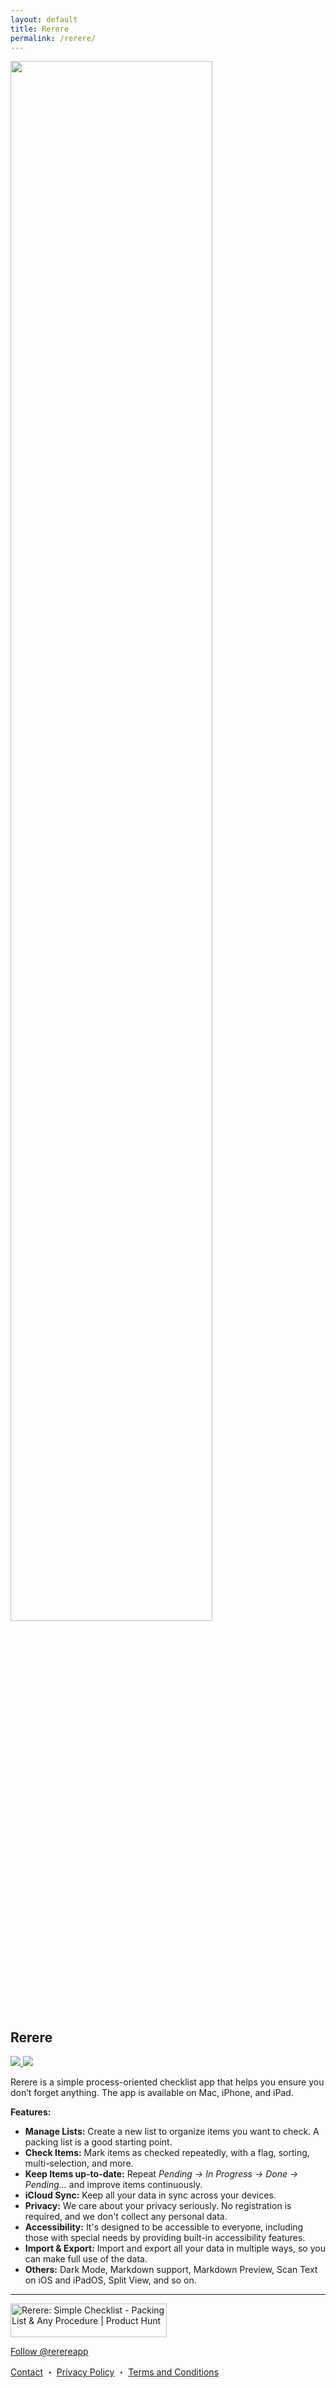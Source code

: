 ```yaml
---
layout: default
title: Rerere
permalink: /rerere/
---
```


<div class="text-center">
  <picture>
    <source srcset="../assets/apps/rerere-image-dark.png" width="80%" media="(prefers-color-scheme: dark)">
    <img src="../assets/apps/rerere-image.png" width="80%">
  </picture>
</div>

## Rerere

<p class="no-marker-link">
<a href="{{ site.links.rerere }}" target="_blank">
    <picture>
        <source srcset="../assets/badges/app-store-badge-dark.svg" media="(prefers-color-scheme: dark)">
        <img src="../assets/badges/app-store-badge.svg">
    </picture>
</a>
<a href="{{ site.links.rerere }}" target="_blank">
    <picture>
        <source srcset="../assets/badges/mac-app-store-badge-dark.svg" media="(prefers-color-scheme: dark)">
        <img src="../assets/badges/mac-app-store-badge.svg">
    </picture>
</a>
</p>

Rerere is a simple process-oriented checklist app that helps you ensure you don’t forget anything. The app is available on Mac, iPhone, and iPad.

**Features:**

- **Manage Lists:** Create a new list to organize items you want to check. A packing list is a good starting point.
- **Check Items:** Mark items as checked repeatedly, with a flag, sorting, multi-selection, and more.
- **Keep Items up-to-date:** Repeat *Pending → In Progress → Done → Pending...* and improve items continuously.
- **iCloud Sync:** Keep all your data in sync across your devices.
- **Privacy:** We care about your privacy seriously. No registration is required, and we don't collect any personal data.
- **Accessibility:** It's designed to be accessible to everyone, including those with special needs by providing built-in accessibility features.
- **Import & Export:** Import and export all your data in multiple ways, so you can make full use of the data.
- **Others:** Dark Mode, Markdown support, Markdown Preview, Scan Text on iOS and iPadOS, Split View, and so on.

<hr>

<p class="no-marker-link">
<a href="https://www.producthunt.com/posts/rerere-simple-checklist?utm_source=badge-featured&utm_medium=badge&utm_souce=badge-rerere&#0045;simple&#0045;checklist" target="_blank">
    <picture>
        <source srcset="https://api.producthunt.com/widgets/embed-image/v1/featured.svg?post_id=346654&theme=dark" alt="Rerere&#0058;&#0032;Simple&#0032;Checklist - Packing&#0032;List&#0032;&#0038;&#0032;Any&#0032;Procedure | Product Hunt" style="width: 250px; height: 54px;" width="250" height="54" media="(prefers-color-scheme: dark)">
        <img src="https://api.producthunt.com/widgets/embed-image/v1/featured.svg?post_id=346654&theme=light" alt="Rerere&#0058;&#0032;Simple&#0032;Checklist - Packing&#0032;List&#0032;&#0038;&#0032;Any&#0032;Procedure | Product Hunt" style="width: 250px; height: 54px;" width="250" height="54">
    </picture>
</a>
</p>

<p>
    <a href="https://twitter.com/rerereapp?ref_src=twsrc%5Etfw" class="twitter-follow-button" data-size="large" data-show-count="false">Follow @rerereapp</a><script async src="https://platform.twitter.com/widgets.js" charset="utf-8"></script>
</p>

<a href="/contact">Contact</a> ・ <a href="/rerere/privacy/">Privacy Policy</a> ・ <a href="/rerere/terms/">Terms and Conditions</a>
